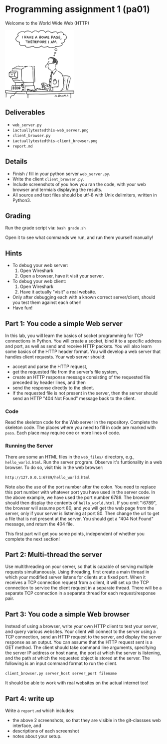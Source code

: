 # Programming assignment 1 (pa01)
Welcome to the World Wide Web (HTTP)

![](ithinkthereforeiam.png)

## Deliverables
* `web_server.py`
* `iactuallytestedthis-web_server.png`
* `client_browser.py`
* `iactuallytestedthis-client_browser.png`
* `report.md`

## Details
* Finish / fill in your python server `web_server.py`.
* Write the client `client_browser.py`.
* Include screenshots of you how you ran the code,
with your web browser and termials displaying the results.
* All source and text files should be utf-8 with Unix delimiters, written in Python3.

## Grading
Run the grade script via:
`bash grade.sh`

Open it to see what commands we run,
and run them yourself manually!

## Hints
* To debug your web server:
    1. Open Wireshark
    2. Open a browser, have it visit your server.
* To debug your web client:
    1. Open Wireshark
    2. Have it actually "visit" a real website.
* Only after debugging each with a known correct server/client,
should you test them against each other!
* Have fun!

## Part 1: You code a simple Web server
In this lab, you will learn the basics of socket programming for TCP connections in Python.
You will create a socket, bind it to a specific address and port, 
as well as send and receive HTTP packets.
You will also learn some basics of the HTTP header format.
You will develop a web server that handles client requests.
Your web server should:
* accept and parse the HTTP request, 
* get the requested file from the server's file system, 
* create an HTTP response message consisting of the requested file preceded by header lines, and then 
* send the response directly to the client.
* If the requested file is not present in the server, 
then the server should send an HTTP "404 Not Found" message back to the client.

### Code
Read the skeleton code for the Web server in the repository.
Complete the skeleton code.
The places where you need to fill in code are marked with `pass`.
Each place may require one or more lines of code.

### Running the Server
There are some an HTML files in the `web_files/` directory,
e.g., `hello_world.html`.
Run the server program.
Observe it's funtionality in a web browser.
To do so, visit this in the web browser:

`http://127.0.0.1:6789/hello_world.html`

Note also the use of the port number after the colon.
You need to replace this port number with whatever port you have used in the server code.
In the above example, we have used the port number 6789.
The browser should then display the contents of `hello_world.html`.
If you omit ":6789", the browser will assume port 80,
and you will get the web page from the server,
only if your server is listening at port 80.
Then change the url to get a file that is not present at the server. 
You should get a "404 Not Found" message, 
and return the 404 file.

This first part will get you some points,
independent of whether you complete the next section!

## Part 2: Multi-thread the server
Use multithreading on your server,
so that is capable of serving multiple requests simultaneously.
Using threading, first create a main thread in which your modified server listens for clients at a fixed port.
When it receives a TCP connection request from a client,
it will set up the TCP connection to service the client request in a separate thread.
There will be a separate TCP connection in a separate thread for each request/response pair.

## Part 3: You code a simple Web browser
Instead of using a browser,
write your own HTTP client to test your server,
and query various websites.
Your client will connect to the server using a TCP connection,
send an HTTP request to the server,
and display the server response as an output.
You can assume that the HTTP request sent is a GET method.
The client should take command line arguments,
specifying the server IP address or host name,
the port at which the server is listening,
and the path at which the requested object is stored at the server.
The following is an input command format to run the client.

`client_browser.py server_host server_port filename`

It should be able to work with real websites on the actual internet too!

## Part 4: write up
Write a `report.md` which includes:
* the above 2 screenshots, so that they are visible in the git-classses web interface, and 
* descriptions of each screenshot
* notes about your setup.
